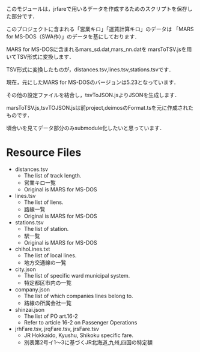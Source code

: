 このモジュールは，jrfareで用いるデータを作成するためのスクリプトを保存した部分です．

このプロジェクトに含まれる「営業キロ」「運賃計算キロ」のデータは 「MARS for MS-DOS（SWA作）」のデータを基にしております．

MARS for MS-DOSに含まれるmars_sd.dat,mars_nn.datを marsToTSV.jsを用いてTSV形式に変換します．

TSV形式に変換したものが，distances.tsv,lines.tsv,stations.tsvです．

現在，元にしたMARS for MS-DOSのバージョンは5.23となっています．

その他の設定ファイルを結合し，tsvToJSON.jsよりJSONを生成します．

marsToTSV.js,tsvTOJSON.jsは前project,deimosのFormat.tsを元に作成されたものです．


頃合いを見てデータ部分のみsubmodule化したいと思っています．

# Resource Files

- distances.tsv
  - The list of track length.
  - 営業キロ一覧
  - Original is MARS for MS-DOS
- lines.tsv
  - The list of liens.
  - 路線一覧
  - Original is MARS for MS-DOS
- stations.tsv
  - The list of station.
  - 駅一覧
  - Original is MARS for MS-DOS
- chihoLines.txt
  - The list of local lines.
  - 地方交通線の一覧
- city.json
  - The list of specific ward municipal system.
  - 特定都区市内の一覧
- company.json
  - The list of which companies lines belong to.
  - 路線の所属会社一覧
- shinzai.json
  - The list of PO art.16-2 
  - Refer to article 16-2 on Passenger Operations
- jrhFare.tsv, jrqFare.tsv, jrsFare.tsv
  - JR Hokkaido, Kyushu, Shikoku specific fare.
  - 別表第2号イ1〜3に基づくJR北海道,九州,四国の特定額